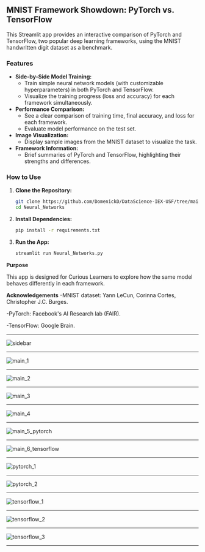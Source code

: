 ## MNIST Framework Showdown: PyTorch vs. TensorFlow

This Streamlit app provides an interactive comparison of PyTorch and TensorFlow, two popular deep learning frameworks, using the MNIST handwritten digit dataset as a benchmark.

### Features

* **Side-by-Side Model Training:**
    * Train simple neural network models (with customizable hyperparameters) in both PyTorch and TensorFlow.
    * Visualize the training progress (loss and accuracy) for each framework simultaneously.
* **Performance Comparison:**
    * See a clear comparison of training time, final accuracy, and loss for each framework.
    * Evaluate model performance on the test set.
* **Image Visualization:**
    * Display sample images from the MNIST dataset to visualize the task.
* **Framework Information:**
    * Brief summaries of PyTorch and TensorFlow, highlighting their strengths and differences.

### How to Use

1. **Clone the Repository:**
   ```bash
   git clone https://github.com/DomenickD/DataScience-IEX-USF/tree/main/Neural_Networks
   cd Neural_Networks
   ```

2. **Install Dependencies:**
    ```bash
    pip install -r requirements.txt
    ```
3. **Run the App:**
    ```bash
    streamlit run Neural_Networks.py
    ```

**Purpose**

This app is designed for Curious Learners to explore how the same model behaves differently in each framework.

**Acknowledgements**
-MNIST dataset: Yann LeCun, Corinna Cortes, Christopher J.C. Burges.

-PyTorch: Facebook's AI Research lab (FAIR).

-TensorFlow: Google Brain.

---

![sidebar](Pictures/sidebar.png)

---

![main_1](Pictures/main_1.png)

---

![main_2](Pictures/main_2.png)

---

![main_3](Pictures/main_3.png)

---

![main_4](Pictures/main_4.png)

---

![main_5_pytorch](Pictures/main_5_pytorch.png)

---

![main_6_tensorflow](Pictures/main_6_tensorflow.png)

---

![pytorch_1](Pictures/pytorch_1.png)

---

![pytorch_2](Pictures/pytorch_2.png)

---

![tensorflow_1](Pictures/tensorflow_1.png)

---

![tensorflow_2](Pictures/tensorflow_2.png)

---

![tensorflow_3](Pictures/tensorflow_3.png)

---


